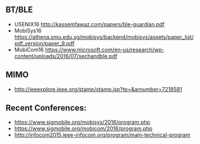 BT/BLE
---------------
- USENIX16 http://kassemfawaz.com/papers/ble-guardian.pdf
- MobiSys16 https://athena.smu.edu.sg/mobisys/backend/mobisys/assets/paper_list/pdf_version/paper_9.pdf
- MobiCom16 https://www.microsoft.com/en-us/research/wp-content/uploads/2016/07/sechandble.pdf

MIMO
--------------
- http://ieeexplore.ieee.org/stamp/stamp.jsp?tp=&arnumber=7218581

Recent Conferences:
--------------------
- https://www.sigmobile.org/mobisys/2016/program.php
- https://www.sigmobile.org/mobicom/2016/program.php
- http://infocom2015.ieee-infocom.org/program/main-technical-program
